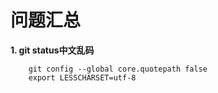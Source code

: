 # 问题汇总 

**1. git status中文乱码**

```
    git config --global core.quotepath false
    export LESSCHARSET=utf-8
```

